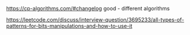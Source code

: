 https://cp-algorithms.com/#changelog
good - different algorithms 

https://leetcode.com/discuss/interview-question/3695233/all-types-of-patterns-for-bits-manipulations-and-how-to-use-it

